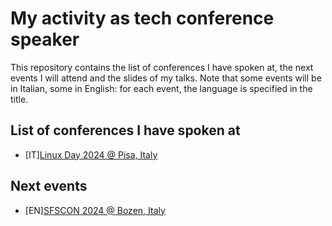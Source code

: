 # My activity as tech conference speaker

This repository contains the list of conferences I have spoken at, the next events I will attend and the slides of my talks. Note that some events will be in Italian, some in English: for each event, the language is specified in the title.

## List of conferences I have spoken at

- [IT][Linux Day 2024 @ Pisa, Italy](LinuxDay-2024/readme.md)

## Next events

- [EN][SFSCON 2024 @ Bozen, Italy](sfscon-2024/readme.md)